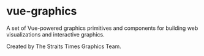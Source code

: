 # vue-graphics

A set of Vue-powered graphics primitives and components for building web visualizations and interactive graphics.

Created by The Straits Times Graphics Team.
